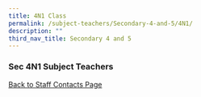 ```yaml
---
title: 4N1 Class
permalink: /subject-teachers/Secondary-4-and-5/4N1/
description: ""
third_nav_title: Secondary 4 and 5
---
```

### Sec 4N1 Subject Teachers

 
 
[Back to Staff Contacts Page](https://staging.d1w3gt6qa53vq2.amplifyapp.com/about-us/school-staff-contacts/)
